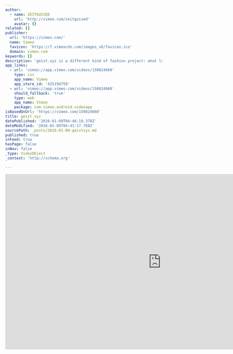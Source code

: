 ```yaml
---
author:
  - name: ZEITGUISED
    url: 'http://vimeo.com/zeitguised'
    avatar: {}
related: []
publisher:
  url: 'https://vimeo.com/'
  name: Vimeo
  favicon: 'https://f.vimeocdn.com/images_v6/favicon.ico'
  domain: vimeo.com
keywords: []
description: 'geist.xyz is a different kind of fashion project: what looks at first glance as an eccentric tangle of simulated dance and a color coordinated tumblr exploration turns out to be a study of handcrafted algorithmic textiles and procedural surfaces.'
app_links:
  - url: 'vimeo://app.vimeo.com/videos/150824660'
    type: ios
    app_name: Vimeo
    app_store_id: '425194759'
  - url: 'vimeo://app.vimeo.com/videos/150824660'
    should_fallback: 'true'
    type: web
    app_name: Vimeo
    package: com.vimeo.android.videoapp
isBasedOnUrl: 'https://vimeo.com/150824660'
title: geist.xyz
datePublished: '2016-01-09T04:46:19.370Z'
dateModified: '2016-01-09T04:41:17.768Z'
sourcePath: _posts/2016-01-09-geistxyz.md
published: true
inFeed: true
hasPage: false
inNav: false
_type: VideoObject
_context: 'http://schema.org'

---
```

<iframe src="https://cdn.embedly.com/widgets/media.html?src=https%3A%2F%2Fplayer.vimeo.com%2Fvideo%2F150824660&amp;url=https%3A%2F%2Fvimeo.com%2F150824660&amp;image=http%3A%2F%2Fi.vimeocdn.com%2Fvideo%2F550562123_1280.jpg&amp;key=b7d04c9b404c499eba89ee7072e1c4f7&amp;type=text%2Fhtml&amp;schema=vimeo" width="1000" height="563" scrolling="no" frameborder="0" allowfullscreen="allowfullscreen" style=""></iframe>